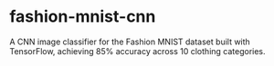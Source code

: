 # fashion-mnist-cnn
A CNN image classifier for the Fashion MNIST dataset built with TensorFlow, achieving 85% accuracy across 10 clothing categories.
